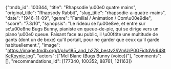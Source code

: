{"tmdb_id": 100344, "title": "Rhapsodie \u00e0 quatre mains", "original_title": "Rhapsody Rabbit", "slug_title": "rhapsodie-a-quatre-mains", "date": "1946-11-09", "genre": "Familial / Animation / Com\u00e9die", "score": "7.3/10", "synopsis": "Le rideau se l\u00e8ve, et entre sur sc\u00e8ne Bugs Bunny, pianiste en queue-de-pie, qui se dirige vers un piano \u00e0 queue. Faisant face au public, il \u00f4te une multitude de gants (dont un de boxe) qu'il portait, pour ne garder que ceux qu'il garde habituellement.", "image": "https://image.tmdb.org/t/p/w185_and_h278_bestv2/iVmUrP0GFidtdVk648tKcKoynic.jpg", "actors": ["Mel Blanc (Bugs Bunny (voice))"], "comments": [], "recommandations_id": [177340, 100352, 88761, 121163]}